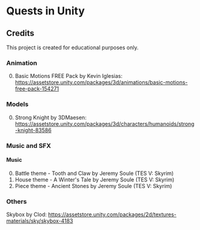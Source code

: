 # Quests in Unity


## Credits

This project is created for educational purposes only. 

### Animation

0. Basic Motions FREE Pack by Kevin Iglesias: https://assetstore.unity.com/packages/3d/animations/basic-motions-free-pack-154271

### Models

0. Strong Knight by 3DMaesen: https://assetstore.unity.com/packages/3d/characters/humanoids/strong-knight-83586

### Music and SFX

#### Music

0. Battle theme - Tooth and Claw by Jeremy Soule (TES V: Skyrim)
0. House theme - A Winter's Tale by Jeremy Soule (TES V: Skyrim)
0. Piece theme - Ancient Stones by Jeremy Soule (TES V: Skyrim)

### Others

Skybox by Clod: https://assetstore.unity.com/packages/2d/textures-materials/sky/skybox-4183

